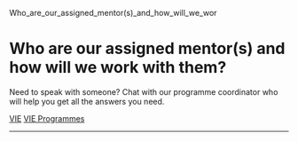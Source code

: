 Who_are_our_assigned_mentor(s)_and_how_will_we_wor



Who are our assigned mentor(s) and how will we work with them?
==============================================================

Need to speak with someone? Chat with our programme coordinator who will help you get all the answers you need.

[VIE](https://www.sutd.edu.sg/tag/vie/) [VIE Programmes](https://www.sutd.edu.sg/tag/vie-programmes/)

---

